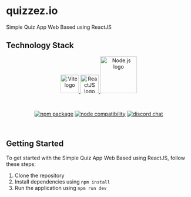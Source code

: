 # quizzez.io
Simple Quiz App Web Based using ReactJS

## Technology Stack
<p align="center">
  <a href="https://vitejs.dev" target="_blank" rel="noopener noreferrer">
    <img width="50" src="https://vitejs.dev/logo.svg" alt="Vite logo">
  </a>
  <a href="https://reactjs.org/" target="_blank" rel="noopener noreferrer">
    <img width="50" src="https://upload.wikimedia.org/wikipedia/commons/thumb/a/a7/React-icon.svg/1200px-React-icon.svg.png" alt="ReactJS logo">
  </a>
  <a href="https://nodejs.org/" target="_blank" rel="noopener noreferrer">
    <img width="100" src="https://nodejs.org/static/images/logo.svg" alt="Node.js logo">
  </a>
</p>

<br/>
<p align="center">
  <a href="https://npmjs.com/package/vite"><img src="https://img.shields.io/npm/v/vite.svg" alt="npm package"></a>
  <a href="https://nodejs.org/en/about/releases/"><img src="https://img.shields.io/node/v/vite.svg" alt="node compatibility"></a>
  <a href="https://chat.vitejs.dev"><img src="https://img.shields.io/badge/chat-discord-blue?style=flat&logo=discord" alt="discord chat"></a>
</p>
<br/>

## Getting Started
To get started with the Simple Quiz App Web Based using ReactJS, follow these steps:

1. Clone the repository
2. Install dependencies using ```npm install```
3. Run the application using ```npm run dev```
